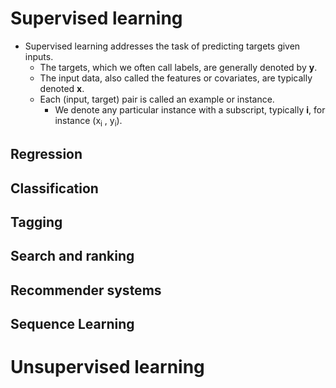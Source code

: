 # Supervised learning
- Supervised learning addresses the task of predicting targets given inputs.
	- The targets, which we often call labels, are generally denoted by **y**.
	- The input data, also called the features or covariates, are typically denoted **x**.
	- Each (input, target) pair is called an example or instance.
		- We denote any particular instance with a subscript, typically **i**, for instance (x<sub>i</sub> , y<sub>i</sub>).


## Regression
## Classification
## Tagging
## Search and ranking
## Recommender systems
## Sequence Learning

# Unsupervised learning